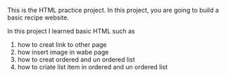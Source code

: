 This is the HTML practice project. In this project, you are going to build a basic recipe website.

In this project I learned basic HTML such as

1. how to creat link to other page
2. how insert image in wabe page
3. how to creat ordered and un ordered list
4. how to criate list item in ordered and un ordered list
